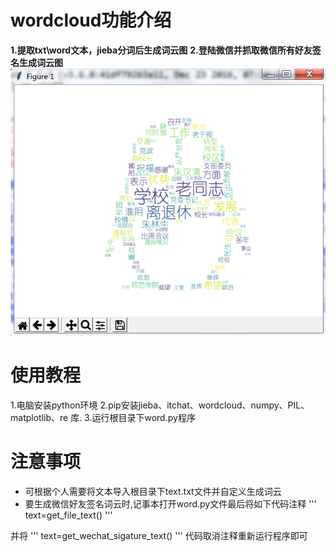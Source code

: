 # wordcloud功能介绍
**1.提取txt\word文本，jieba分词后生成词云图**
**2.登陆微信并抓取微信所有好友签名生成词云图**
![image](https://github.com/ivanwhaf/wordcloud/blob/master/Resources/wd.png)
# 使用教程
1.电脑安装python环境
2.pip安装jieba、itchat、wordcloud、numpy、PIL、matplotlib、re 库.
3.运行根目录下word.py程序


# 注意事项
* 可根据个人需要将文本导入根目录下text.txt文件并自定义生成词云
* 要生成微信好友签名词云时,记事本打开word.py文件最后将如下代码注释
'''
text=get_file_text()
'''

并将
'''
text=get_wechat_sigature_text()
'''
代码取消注释重新运行程序即可




